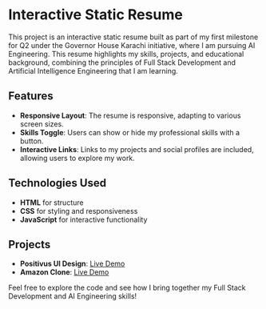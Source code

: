 # Interactive Static Resume

This project is an interactive static resume built as part of my first milestone for Q2 under the Governor House Karachi initiative, where I am pursuing AI Engineering. This resume highlights my skills, projects, and educational background, combining the principles of Full Stack Development and Artificial Intelligence Engineering that I am learning.

## Features
- **Responsive Layout**: The resume is responsive, adapting to various screen sizes.
- **Skills Toggle**: Users can show or hide my professional skills with a button.
- **Interactive Links**: Links to my projects and social profiles are included, allowing users to explore my work.
  
## Technologies Used
- **HTML** for structure
- **CSS** for styling and responsiveness
- **JavaScript** for interactive functionality

## Projects
- **Positivus UI Design**: [Live Demo](https://zainulabedin2407.github.io/Positivus)
- **Amazon Clone**: [Live Demo](https://zainulabedin2407.github.io/Web-development-projects/Assignment_8-AmazonClone/)

Feel free to explore the code and see how I bring together my Full Stack Development and AI Engineering skills!
